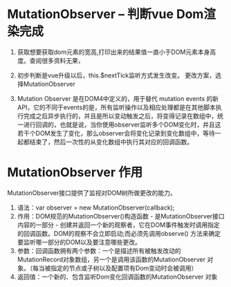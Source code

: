 # MutationObserver – 判断vue Dom渲染完成

1. 获取想要获取dom元素的宽高,打印出来的结果值一直小于DOM元素本身高度。查阅很多资料无果，
2. 初步判断是vue升级以后，this.$nextTick监听方式发生改变。 更改方案，选择MutationObserver

3. Mutation Observer 是在DOM4中定义的，用于替代 mutation events 的新API，它的不同于events的是，所有监听操作以及相应处理都是在其他脚本执行完成之后异步执行的，并且是所以变动触发之后，将变得记录在数组中，统一进行回调的，也就是说，当你使用observer监听多个DOM变化时，并且这若干个DOM发生了变化，那么observer会将变化记录到变化数组中，等待一起都结束了，然后一次性的从变化数组中执行其对应的回调函数。

# MutationObserver 作用
MutationObserver接口提供了监视对DOM树所做更改的能力。

1. 语法：var observer = new MutationObserver(callback);
2. 作用：DOM规范的MutationObserver()构造函数 - 是MutationObserver接口内容的一部分 - 创建并返回一个新的观察者，它在DOM事件触发时调用指定的回调函数。DOM的观察不会立即启动;而必须先调用observe() 方法来确定要监听哪一部分的DOM以及要注意哪些更改。
3. 参数：回调函数拥有两个参数：一个是描述所有被触发改动的MutationRecord对象数组，另一个是调用该函数的MutationObserver 对象。（每当被指定的节点或子树以及配置项有Dom变动时会被调用）
4. 返回值：一个新的、包含监听Dom变化回调函数的MutationObserver 对象